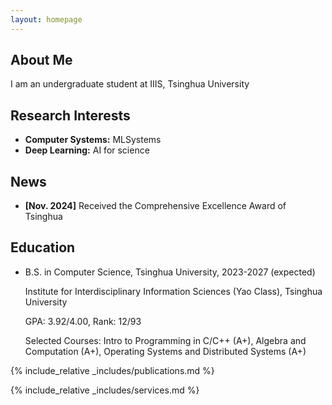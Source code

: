 ```yaml
---
layout: homepage
---
```


## About Me

I am an undergraduate student at IIIS, Tsinghua University

## Research Interests

- **Computer Systems:** MLSystems
- **Deep Learning:** AI for science

## News

- **[Nov. 2024]** Received the Comprehensive Excellence Award of Tsinghua

## Education

- B.S. in Computer Science, Tsinghua University, 2023-2027 (expected)

  Institute for Interdisciplinary Information Sciences (Yao Class), Tsinghua University

  GPA: 3.92/4.00, Rank: 12/93

  Selected Courses: Intro to Programming in C/C++ (A+), Algebra and Computation (A+), Operating Systems and Distributed Systems (A+)

{% include_relative _includes/publications.md %}

{% include_relative _includes/services.md %}
